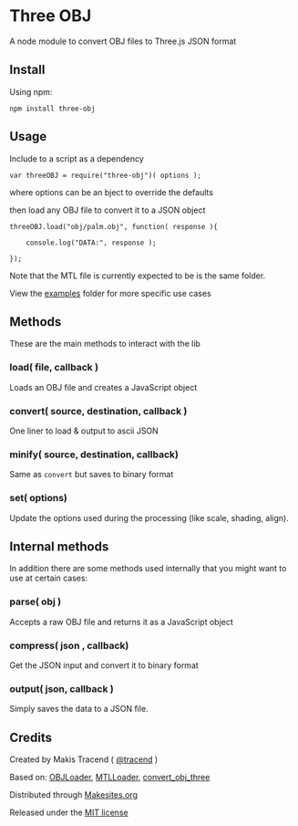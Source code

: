 # Three OBJ

A node module to convert OBJ files to Three.js JSON format

## Install

Using npm:
```
npm install three-obj
```

## Usage

Include to a script as a dependency
```
var threeOBJ = require("three-obj")( options );
```
where options can be an bject to override the defaults

then load any OBJ file to convert it to a JSON object
```
threeOBJ.load("obj/palm.obj", function( response ){

	console.log("DATA:", response );

});
```
Note that the MTL file is currently expected to be is the same folder.

View the [examples](./examples) folder for more specific use cases


## Methods

These are the main methods to interact with the lib

### load( file, callback )

Loads an OBJ file and creates a JavaScript object

### convert( source, destination, callback )

One liner to load & output to ascii JSON

### minify( source, destination, callback)

Same as ```convert``` but saves to binary format

### set( options)

Update the options used during the processing (like scale, shading, align).


## Internal methods

In addition there are some methods used internally that you might want to use at certain cases:

### parse( obj )

Accepts a raw OBJ file and returns it as a JavaScript object

### compress( json , callback)

Get the JSON input and convert it to binary format

### output( json, callback )

Simply saves the data to a JSON file.



## Credits

Created by Makis Tracend ( [@tracend](http://twitter.com/tracend) )

Based on: [OBJLoader](https://github.com/mrdoob/three.js/blob/master/examples/js/loaders/OBJLoader.js), [MTLLoader](https://github.com/mrdoob/three.js/blob/master/examples/js/loaders/MTLLoader.js), [convert_obj_three](https://github.com/mrdoob/three.js/blob/master/utils/converters/obj/convert_obj_three.py)

Distributed through [Makesites.org](http://makesites.org/)

Released under the [MIT license](http://makesites.org/licenses/MIT)

